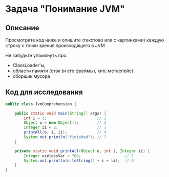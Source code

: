 # Задача "Понимание JVM"
## Описание
Просмотрите код ниже и опишите (текстово или с картинками) каждую строку с точки зрения происходящего в JVM

Не забудьте упомянуть про:

* ClassLoader'ы,
* области памяти (стэк (и его фреймы), хип, метаспейс)
* сборщик мусора
## Код для исследования
```java
public class JvmComprehension {

    public static void main(String[] args) {
        int i = 1;                      // 1
        Object o = new Object();        // 2
        Integer ii = 2;                 // 3
        printAll(o, i, ii);             // 4
        System.out.println("finished"); // 7
    }

    private static void printAll(Object o, int i, Integer ii) {
        Integer uselessVar = 700;                   // 5
        System.out.println(o.toString() + i + ii);  // 6
    }
}
```